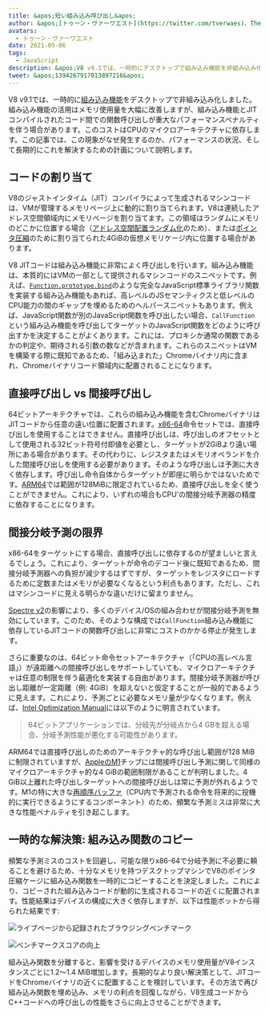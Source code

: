 ```yaml
---
title: &apos;短い組み込み呼び出し&apos;
author: &apos;[トゥーン・ヴァーワエスト](https://twitter.com/tverwaes)、The Big Short&apos;
avatars:
  - トゥーン・ヴァーワエスト
date: 2021-05-06
tags:
  - JavaScript
description: &apos;V8 v9.1では、一時的にデスクトップで組み込み機能を非組み込み化して、間接呼び出し距離の問題によるパフォーマンス低下を回避しました。&apos;
tweet: &apos;1394267917013897216&apos;
---
```


V8 v9.1では、一時的に[組み込み機能](https://v8.dev/blog/embedded-builtins)をデスクトップで非組み込み化しました。組み込み機能の活用はメモリ使用量を大幅に改善しますが、組み込み機能とJITコンパイルされたコード間での関数呼び出しが重大なパフォーマンスペナルティを伴う場合があります。このコストはCPUのマイクロアーキテクチャに依存します。この記事では、この現象がなぜ発生するのか、パフォーマンスの状況、そして長期的にこれを解決するための計画について説明します。

<!--truncate-->
## コードの割り当て

V8のジャストインタイム（JIT）コンパイラによって生成されるマシンコードは、VMが管理するメモリページ上に動的に割り当てられます。V8は連続したアドレス空間領域内にメモリページを割り当てます。この領域はランダムにメモリのどこかに位置する場合（[アドレス空間配置ランダム化](https://en.wikipedia.org/wiki/Address_space_layout_randomization)のため）、または[ポインタ圧縮](https://v8.dev/blog/pointer-compression)のために割り当てられた4GiBの仮想メモリケージ内に位置する場合があります。

V8 JITコードは組み込み機能に非常によく呼び出しを行います。組み込み機能は、本質的にはVMの一部として提供されるマシンコードのスニペットです。例えば、[`Function.prototype.bind`](https://developer.mozilla.org/docs/Web/JavaScript/Reference/Global_objects/Function/bind)のような完全なJavaScript標準ライブラリ関数を実装する組み込み機能もあれば、高レベルのJSセマンティクスと低レベルのCPU能力の間のギャップを埋めるためのヘルパースニペットもあります。例えば、JavaScript関数が別のJavaScript関数を呼び出したい場合、`CallFunction`という組み込み機能を呼び出してターゲットのJavaScript関数をどのように呼び出すかを決定することがよくあります。これには、プロキシか通常の関数であるかの判定や、期待される引数の数などが含まれます。これらのスニペットはVMを構築する際に既知であるため、「組み込まれた」Chromeバイナリ内に含まれ、Chromeバイナリコード領域内に配置されることになります。

## 直接呼び出し vs 間接呼び出し

64ビットアーキテクチャでは、これらの組み込み機能を含むChromeバイナリはJITコードから任意の遠い位置に配置されます。[x86-64](https://en.wikipedia.org/wiki/X86-64)命令セットでは、直接呼び出しを使用することはできません。直接呼び出しは、呼び出しのオフセットとして使用される32ビット符号付即値を必要とし、ターゲットが2GiBより遠い場所にある場合があります。その代わりに、レジスタまたはメモリオペランドを介した間接呼び出しを使用する必要があります。そのような呼び出しは予測に大きく依存します。呼び出し命令自体からターゲットが即座に明らかではないためです。[ARM64](https://en.wikipedia.org/wiki/AArch64)では範囲が128MiBに限定されているため、直接呼び出しを全く使うことができません。これにより、いずれの場合もCPU&apos;の間接分岐予測器の精度に依存することになります。

## 間接分岐予測の限界

x86-64をターゲットにする場合、直接呼び出しに依存するのが望ましいと言えるでしょう。これにより、ターゲットが命令のデコード後に既知であるため、間接分岐予測器への負担が減少するはずですが、ターゲットをレジスタにロードするために定数またはメモリが必要なくなるという利点もあります。ただし、これはマシンコードに見える明らかな違いだけに留まりません。

[Spectre v2](https://googleprojectzero.blogspot.com/2018/01/reading-privileged-memory-with-side.html)の影響により、多くのデバイス/OSの組み合わせが間接分岐予測を無効にしています。このため、そのような構成では`CallFunction`組み込み機能に依存しているJITコードの関数呼び出しに非常にコストのかかる停止が発生します。

さらに重要なのは、64ビット命令セットアーキテクチャ（「CPUの高レベル言語」）が遠距離への間接呼び出しをサポートしていても、マイクロアーキテクチャは任意の制限を伴う最適化を実装する自由があります。間接分岐予測器が呼び出し距離が一定距離（例: 4GiB）を超えないと仮定することが一般的であるように見えます。これにより、予測ごとに必要なメモリ量が少なくなります。例えば、[Intel Optimization Manual](https://www.intel.com/content/dam/www/public/us/en/documents/manuals/64-ia-32-architectures-optimization-manual.pdf)には以下のように明言されています。

> 64ビットアプリケーションでは、分岐先が分岐点から4 GBを超える場合、分岐予測性能が悪化する可能性があります。

ARM64では直接呼び出しのためのアーキテクチャ的な呼び出し範囲が128 MiBに制限されていますが、[AppleのM1](https://en.wikipedia.org/wiki/Apple_M1)チップには間接呼び出し予測に関して同様のマイクロアーキテクチャ的な4 GiBの範囲制限があることが判明しました。4 GiB以上離れた呼び出しターゲットへの間接呼び出しは常に予測が外れるようです。M1の特に大きな[再順序バッファ](https://en.wikipedia.org/wiki/Re-order_buffer)（CPU内で予測される命令を将来的に投機的に実行できるようにするコンポーネント）のため、頻繁な予測ミスは非常に大きな性能ペナルティを引き起こします。

## 一時的な解決策: 組み込み関数のコピー

頻繁な予測ミスのコストを回避し、可能な限りx86-64で分岐予測に不必要に頼ることを避けるため、十分なメモリを持つデスクトップマシンでV8のポインタ圧縮ケージに組み込み関数を一時的にコピーすることを決定しました。これにより、コピーされた組み込みコードが動的に生成されるコードの近くに配置されます。性能結果はデバイスの構成に大きく依存しますが、以下は性能ボットから得られた結果です:

![ライブページから記録されたブラウジングベンチマーク](/_img/short-builtin-calls/v8-browsing.svg)

![ベンチマークスコアの向上](/_img/short-builtin-calls/benchmarks.svg)

組み込み関数を分離すると、影響を受けるデバイスのメモリ使用量がV8インスタンスごとに1.2～1.4 MiB増加します。長期的なより良い解決策として、JITコードをChromeバイナリの近くに配置することを検討しています。その方法で再び組み込み関数を埋め込み、メモリの利点を回復しながら、V8生成コードからC++コードへの呼び出しの性能をさらに向上させることができます。
